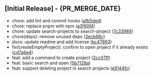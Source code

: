 ## [Initial Release] - {PR_MERGE_DATE}

* chore: add lint and commit hooks ([afb5ded](https://github.com/GloryWong/proyecto-raycast/commit/afb5ded))
* chore: replace pnpm with npm ([a3f60f4](https://github.com/GloryWong/proyecto-raycast/commit/a3f60f4))
* chore: update search-projects to search-project ([7c33989](https://github.com/GloryWong/proyecto-raycast/commit/7c33989))
* chore(deps): remove unused deps ([3ecb68c](https://github.com/GloryWong/proyecto-raycast/commit/3ecb68c))
* docs: update readme and add license ([bc47893](https://github.com/GloryWong/proyecto-raycast/commit/bc47893))
* fix(createEmptyProject): confirm to open project if it already exists ([cd7a6e4](https://github.com/GloryWong/proyecto-raycast/commit/cd7a6e4))
* feat: add a command to create project ([2cc07ff](https://github.com/GloryWong/proyecto-raycast/commit/2cc07ff))
* feat: basic search and open ([5b7128a](https://github.com/GloryWong/proyecto-raycast/commit/5b7128a))
* feat: support deleting project in search projects ([e9144fc](https://github.com/GloryWong/proyecto-raycast/commit/e9144fc))




